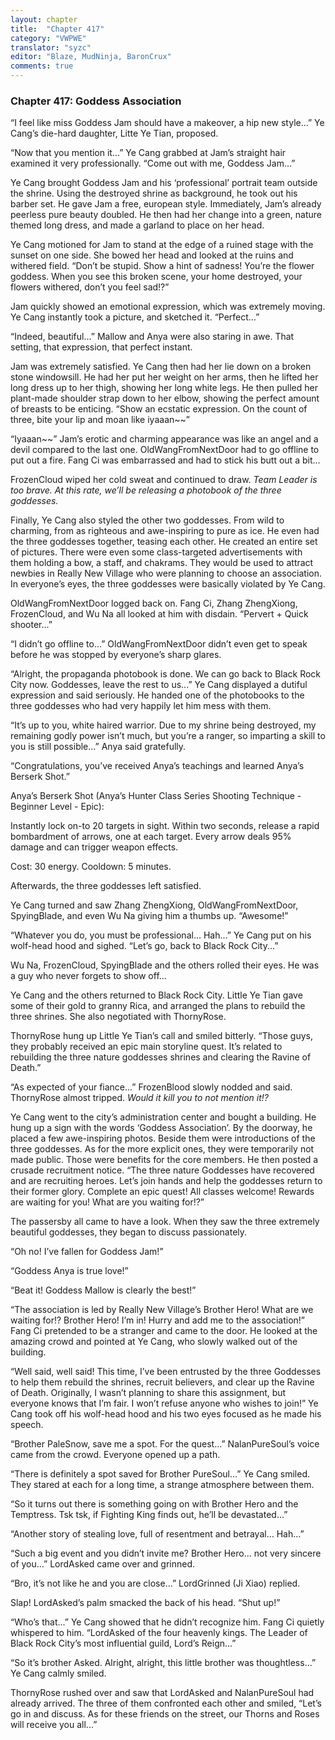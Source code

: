 ```yaml
---
layout: chapter
title:  "Chapter 417"
category: "VWPWE"
translator: "syzc"
editor: "Blaze, MudNinja, BaronCrux"
comments: true
---
```


### Chapter 417: Goddess Association

“I feel like miss Goddess Jam should have a makeover, a hip new style...” Ye Cang’s die-hard daughter, Litte Ye Tian, proposed.

“Now that you mention it...” Ye Cang grabbed at Jam’s straight hair examined it very professionally. “Come out with me, Goddess Jam...”

Ye Cang brought Goddess Jam and his ‘professional’ portrait team outside the shrine. Using the destroyed shrine as background, he took out his barber set. He gave Jam a free, european style. Immediately, Jam’s already peerless pure beauty doubled. He then had her change into a green, nature themed long dress, and made a garland to place on her head.

Ye Cang motioned for Jam to stand at the edge of a ruined stage with the sunset on one side. She bowed her head and looked at the ruins and withered field. “Don’t be stupid. Show a hint of sadness! You’re the flower goddess. When you see this broken scene, your home destroyed, your flowers withered, don’t you feel sad!?”

Jam quickly showed an emotional expression, which was extremely moving. Ye Cang instantly took a picture, and sketched it. “Perfect...”

“Indeed, beautiful...” Mallow and Anya were also staring in awe. That setting, that expression, that perfect instant.

Jam was extremely satisfied. Ye Cang then had her lie down on a broken stone windowsill. He had her put her weight on her arms, then he lifted her long dress up to her thigh, showing her long white legs. He then pulled her plant-made shoulder strap down to her elbow, showing the perfect amount of breasts to be enticing. “Show an ecstatic expression. On the count of three, bite your lip and moan like iyaaan~~” 

“Iyaaan~~” Jam’s erotic and charming appearance was like an angel and a devil compared to the last one. OldWangFromNextDoor had to go offline to put out a fire. Fang Ci was embarrassed and had to stick his butt out a bit...

FrozenCloud wiped her cold sweat and continued to draw. *Team Leader is too brave. At this rate, we’ll be releasing a photobook of the three goddesses.*

Finally, Ye Cang also styled the other two goddesses. From wild to charming, from as righteous and awe-inspiring to pure as ice. He even had the three goddesses together, teasing each other. He created an entire set of pictures. There were even some class-targeted advertisements with them holding a bow, a staff, and chakrams. They would be used to attract newbies in Really New Village who were planning to choose an association. In everyone’s eyes, the three goddesses were basically violated by Ye Cang.

OldWangFromNextDoor logged back on. Fang Ci, Zhang ZhengXiong, FrozenCloud, and Wu Na all looked at him with disdain. “Pervert + Quick shooter...”

“I didn’t go offline to...” OldWangFromNextDoor didn’t even get to speak before he was stopped by everyone’s sharp glares.

“Alright, the propaganda photobook is done. We can go back to Black Rock City now. Goddesses, leave the rest to us...” Ye Cang displayed a dutiful expression and said seriously. He handed one of the photobooks to the three goddesses who had very happily let him mess with them. 

“It’s up to you, white haired warrior. Due to my shrine being destroyed, my remaining godly power isn’t much, but you’re a ranger, so imparting a skill to you is still possible...” Anya said gratefully.

“Congratulations, you’ve received Anya’s teachings and learned Anya’s Berserk Shot.” 

Anya’s Berserk Shot (Anya’s Hunter Class Series Shooting Technique - Beginner Level - Epic):

Instantly lock on-to 20 targets in sight. Within two seconds, release a rapid bombardment of arrows, one at each target. Every arrow deals 95% damage and can trigger weapon effects. 

Cost: 30 energy. Cooldown: 5 minutes.

Afterwards, the three goddesses left satisfied.

Ye Cang turned and saw Zhang ZhengXiong, OldWangFromNextDoor, SpyingBlade, and even Wu Na giving him a thumbs up. “Awesome!”

“Whatever you do, you must be professional… Hah...” Ye Cang put on his wolf-head hood and sighed. “Let’s go, back to Black Rock City...”

Wu Na, FrozenCloud, SpyingBlade and the others rolled their eyes. He was a guy who never forgets to show off...

Ye Cang and the others returned to Black Rock City. Little Ye Tian gave some of their gold to granny Rica, and arranged the plans to rebuild the three shrines. She also negotiated with ThornyRose.

ThornyRose hung up Little Ye Tian’s call and smiled bitterly. “Those guys, they probably received an epic main storyline quest. It’s related to rebuilding the three nature goddesses shrines and clearing the Ravine of Death.”

“As expected of your fiance...” FrozenBlood slowly nodded and said. ThornyRose almost tripped. *Would it kill you to not mention it!?*

Ye Cang went to the city’s administration center and bought a building. He hung up a sign with the words ‘Goddess Association’. By the doorway, he placed a few awe-inspiring photos. Beside them were introductions of the three goddesses. As for the more explicit ones, they were temporarily not made public. Those were benefits for the core members. He then posted a crusade recruitment notice. “The three nature Goddesses have recovered and are recruiting heroes. Let’s join hands and help the goddesses return to their former glory. Complete an epic quest! All classes welcome! Rewards are waiting for you! What are you waiting for!?”

The passersby all came to have a look. When they saw the three extremely beautiful goddesses, they began to discuss passionately.

“Oh no! I’ve fallen for Goddess Jam!”

“Goddess Anya is true love!”

“Beat it! Goddess Mallow is clearly the best!”

“The association is led by Really New Village’s Brother Hero! What are we waiting for!? Brother Hero! I’m in! Hurry and add me to the association!” Fang Ci pretended to be a stranger and came to the door. He looked at the amazing crowd and pointed at Ye Cang, who slowly walked out of the building.

“Well said, well said! This time, I’ve been entrusted by the three Goddesses to help them rebuild the shrines, recruit believers, and clear up the Ravine of Death. Originally, I wasn’t planning to share this assignment, but everyone knows that I’m fair. I won’t refuse anyone who wishes to join!” Ye Cang took off his wolf-head hood and his two eyes focused as he made his speech.

“Brother PaleSnow, save me a spot. For the quest...” NalanPureSoul’s voice came from the crowd. Everyone opened up a path. 

“There is definitely a spot saved for Brother PureSoul...” Ye Cang smiled. They stared at each for a long time, a strange atmosphere between them.

“So it turns out there is something going on with Brother Hero and the Temptress. Tsk tsk, if Fighting King finds out, he’ll be devastated...”

“Another story of stealing love, full of resentment and betrayal... Hah...”

“Such a big event and you didn’t invite me? Brother Hero… not very sincere of you...” LordAsked came over and grinned.

“Bro, it’s not like he and you are close...” LordGrinned (Ji Xiao) replied.

Slap! LordAsked’s palm smacked the back of his head. “Shut up!”

“Who’s that...” Ye Cang showed that he didn’t recognize him. Fang Ci quietly whispered to him. “LordAsked of the four heavenly kings. The Leader of Black Rock City’s most influential guild, Lord’s Reign...”

“So it’s brother Asked. Alright, alright, this little brother was thoughtless...” Ye Cang calmly smiled.

ThornyRose rushed over and saw that LordAsked and NalanPureSoul had already arrived. The three of them confronted each other and smiled, “Let’s go in and discuss. As for these friends on the street, our Thorns and Roses will receive you all...”
